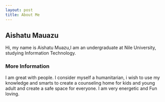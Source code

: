 ```yaml
---
layout: post
title: About Me
---
```


## Aishatu Mauazu

Hi, my name is Aishatu Muazu,I am an undergraduate at Nile University, studying Information Technology. 

### More Information
I am great with people. I consider myself a humanitarian, i wish to use my knowledge and smarts to create a counseling home for kids and young adult and create a safe space for everyone. I am very energetic and Fun loving.
